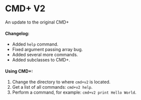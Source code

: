 <h1>CMD+ V2</h1>
<p>An update to the original CMD+</p>

<h4>Changelog:</h4>
<ul>
<li>Added <code>help</code> command.</li>
<li>Fixed argument passing array bug.</li>
<li>Added several more commands.</li>
<li>Added subclasses to CMD+.</li>
</ul>

<h4>Using CMD+:</h4>
<ol>
<li>Change the directory to where <code>cmd+v2</code> is located.</li>
<li>Get a list of all commands: <code>cmd+v2 help</code>.</li>
<li>Perform a command, for example: <code>cmd+v2 print Hello World</code>.</li>
</ol>
